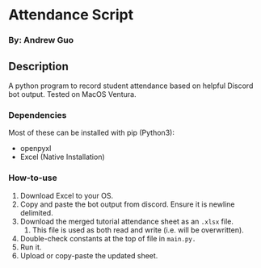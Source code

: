 # Attendance Script

### By: Andrew Guo

## Description

A python program to record student attendance based on helpful Discord bot output. Tested on MacOS Ventura.

### Dependencies

Most of these can be installed with pip (Python3):

- openpyxl
- Excel (Native Installation)

### How-to-use

1. Download Excel to your OS.
2. Copy and paste the bot output from discord. Ensure it is newline delimited.
3. Download the merged tutorial attendance sheet as an `.xlsx` file.
   1. This file is used as both read and write (i.e. will be overwritten).
4. Double-check constants at the top of file in `main.py.`
5. Run it.
6. Upload or copy-paste the updated sheet.

